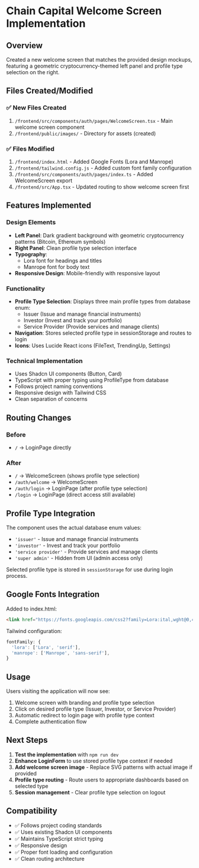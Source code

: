 # Chain Capital Welcome Screen Implementation

## Overview
Created a new welcome screen that matches the provided design mockups, featuring a geometric cryptocurrency-themed left panel and profile type selection on the right.

## Files Created/Modified

### ✅ New Files Created
1. `/frontend/src/components/auth/pages/WelcomeScreen.tsx` - Main welcome screen component
2. `/frontend/public/images/` - Directory for assets (created)

### ✅ Files Modified
1. `/frontend/index.html` - Added Google Fonts (Lora and Manrope)
2. `/frontend/tailwind.config.js` - Added custom font family configuration
3. `/frontend/src/components/auth/pages/index.ts` - Added WelcomeScreen export
4. `/frontend/src/App.tsx` - Updated routing to show welcome screen first

## Features Implemented

### Design Elements
- **Left Panel**: Dark gradient background with geometric cryptocurrency patterns (Bitcoin, Ethereum symbols)
- **Right Panel**: Clean profile type selection interface
- **Typography**: 
  - Lora font for headings and titles
  - Manrope font for body text
- **Responsive Design**: Mobile-friendly with responsive layout

### Functionality
- **Profile Type Selection**: Displays three main profile types from database enum:
  - Issuer (Issue and manage financial instruments)
  - Investor (Invest and track your portfolio) 
  - Service Provider (Provide services and manage clients)
- **Navigation**: Stores selected profile type in sessionStorage and routes to login
- **Icons**: Uses Lucide React icons (FileText, TrendingUp, Settings)

### Technical Implementation
- Uses Shadcn UI components (Button, Card)
- TypeScript with proper typing using ProfileType from database
- Follows project naming conventions
- Responsive design with Tailwind CSS
- Clean separation of concerns

## Routing Changes

### Before
- `/` → LoginPage directly

### After
- `/` → WelcomeScreen (shows profile type selection)
- `/auth/welcome` → WelcomeScreen  
- `/auth/login` → LoginPage (after profile type selection)
- `/login` → LoginPage (direct access still available)

## Profile Type Integration

The component uses the actual database enum values:
- `'issuer'` - Issue and manage financial instruments
- `'investor'` - Invest and track your portfolio  
- `'service provider'` - Provide services and manage clients
- `'super admin'` - Hidden from UI (admin access only)

Selected profile type is stored in `sessionStorage` for use during login process.

## Google Fonts Integration

Added to index.html:
```html
<link href="https://fonts.googleapis.com/css2?family=Lora:ital,wght@0,400..700;1,400..700&family=Manrope:wght@200..800&display=swap" rel="stylesheet" />
```

Tailwind configuration:
```javascript
fontFamily: {
  'lora': ['Lora', 'serif'],
  'manrope': ['Manrope', 'sans-serif'],
}
```

## Usage

Users visiting the application will now see:
1. Welcome screen with branding and profile type selection
2. Click on desired profile type (Issuer, Investor, or Service Provider)
3. Automatic redirect to login page with profile type context
4. Complete authentication flow

## Next Steps

1. **Test the implementation** with `npm run dev`
2. **Enhance LoginForm** to use stored profile type context if needed
3. **Add welcome screen image** - Replace SVG patterns with actual image if provided
4. **Profile type routing** - Route users to appropriate dashboards based on selected type
5. **Session management** - Clear profile type selection on logout

## Compatibility

- ✅ Follows project coding standards
- ✅ Uses existing Shadcn UI components
- ✅ Maintains TypeScript strict typing
- ✅ Responsive design
- ✅ Proper font loading and configuration
- ✅ Clean routing architecture